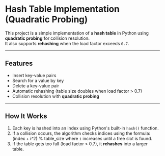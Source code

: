 # Hash Table Implementation (Quadratic Probing)

This project is a simple implementation of a **hash table** in Python using **quadratic probing** for collision resolution.  
It also supports **rehashing** when the load factor exceeds `0.7`.

---

## Features
- Insert key-value pairs
- Search for a value by key
- Delete a key-value pair
- Automatic rehashing (table size doubles when load factor > 0.7)
- Collision resolution with **quadratic probing**

---

## How It Works
1. Each key is hashed into an index using Python's built-in `hash()` function.
2. If a collision occurs, the algorithm checks indices using the formula:
   (index + i^2) % table_size
   where `i` increases until a free slot is found.
3. If the table gets too full (load factor > 0.7), it **rehashes** into a larger table.


